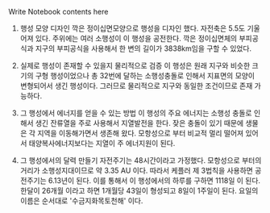 Write Notebook contents here
1. 행성 모양 디자인
깍은 정이십면모양으로 행성을 디자인 했다. 자전축은 5.5도 기울어져 있다. 주위에는 여러 소행성이 이 행성을 공전한다. 깍은 정이십면체의 부피공식과 지구의 부피공식을 사용해서 한 변의 길이가 3838km임을 구할 수 있었다. 

2. 실제로 행성이 존재할 수 있을지 물리적으로 검증
이 행성은 원래 지구와 비슷한 크기의 구형 행성이었으나 총 32번에 달하는 소행성충돌로 인해서 지표면의 모양이 변형되어서 생긴 행성이다. 그러므로 물리적으로 지구와 동일한 조건이므로 존재 가능하다.

3. 그 행성에서 에너지를 얻을 수 있는 방법
이 행성의 주요 에너지는 소행성 충돌로 인해서 생긴 잔류열을 주로 사용해서 지열발전을 한다. 잦은 충돌이 있기 때문에 생물은 각 지역을 이동해가면서 생존해 왔다. 모항성으로 부터 비교적 멀리 떨어져 있어서  태양복사에너지보다는 지열이 주 에너지원이 된다.

4. 그 행성에서의 달력 만들기
자전주기는 48시간이라고 가정했다. 모항성으로 부터의 거리가 소행성지대이므로 약 3.35 AU 이다. 따라서 케플러 제 3법칙을 사용하면 공전주기는 6.13년이 된다. 이를 통해서 이 행성에서의 하루를 구하면 1118일 이 된다. 한달이 26개월 이라고 하면 1개월당 43일이 형성되고 8일이 1주일이 된다. 요일의 이름은 순서대로 '수금지화목토천해' 이다.
